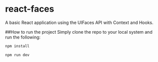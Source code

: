 # react-faces
A basic React application using the UIFaces API with Context and Hooks.

##How to run the project
Simply clone the repo to your local system and run the following:
```bash
npm install
```
```bash
npm run dev
```
